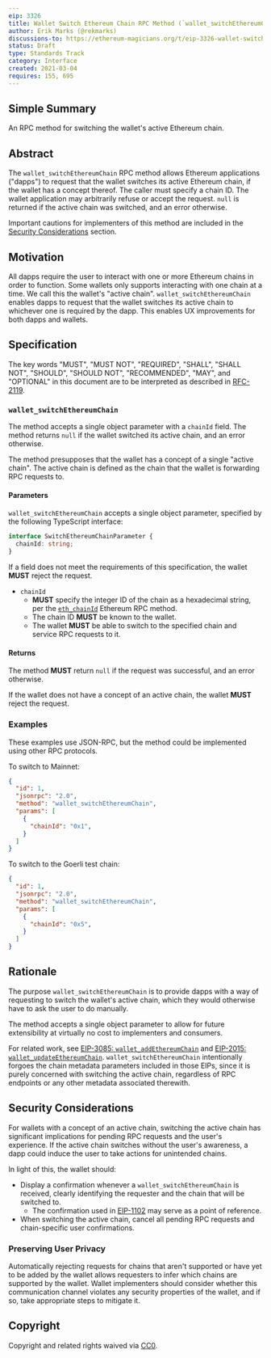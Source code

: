 ```yaml
---
eip: 3326
title: Wallet Switch Ethereum Chain RPC Method (`wallet_switchEthereumChain`)
author: Erik Marks (@rekmarks)
discussions-to: https://ethereum-magicians.org/t/eip-3326-wallet-switchethereumchain
status: Draft
type: Standards Track
category: Interface
created: 2021-03-04
requires: 155, 695
---
```


## Simple Summary

An RPC method for switching the wallet's active Ethereum chain.

## Abstract

The `wallet_switchEthereumChain` RPC method allows Ethereum applications ("dapps") to request that the wallet switches its active Ethereum chain, if the wallet has a concept thereof.
The caller must specify a chain ID.
The wallet application may arbitrarily refuse or accept the request.
`null` is returned if the active chain was switched, and an error otherwise.

Important cautions for implementers of this method are included in the [Security Considerations](#security-considerations) section.

## Motivation

All dapps require the user to interact with one or more Ethereum chains in order to function.
Some wallets only supports interacting with one chain at a time.
We call this the wallet's "active chain".
`wallet_switchEthereumChain` enables dapps to request that the wallet switches its active chain to whichever one is required by the dapp.
This enables UX improvements for both dapps and wallets.

## Specification

The key words "MUST", "MUST NOT", "REQUIRED", "SHALL", "SHALL NOT", "SHOULD", "SHOULD NOT", "RECOMMENDED", "MAY", and "OPTIONAL" in this document are to be interpreted as described in [RFC-2119](https://www.ietf.org/rfc/rfc2119.txt).

### `wallet_switchEthereumChain`

The method accepts a single object parameter with a `chainId` field.
The method returns `null` if the wallet switched its active chain, and an error otherwise.

The method presupposes that the wallet has a concept of a single "active chain".
The active chain is defined as the chain that the wallet is forwarding RPC requests to.

#### Parameters

`wallet_switchEthereumChain` accepts a single object parameter, specified by the following TypeScript interface:

```typescript
interface SwitchEthereumChainParameter {
  chainId: string;
}
```

If a field does not meet the requirements of this specification, the wallet **MUST** reject the request.

- `chainId`
  - **MUST** specify the integer ID of the chain as a hexadecimal string, per the [`eth_chainId`](./eip-695.md) Ethereum RPC method.
  - The chain ID **MUST** be known to the wallet.
  - The wallet **MUST** be able to switch to the specified chain and service RPC requests to it.

#### Returns

The method **MUST** return `null` if the request was successful, and an error otherwise.

If the wallet does not have a concept of an active chain, the wallet **MUST** reject the request.

### Examples

These examples use JSON-RPC, but the method could be implemented using other RPC protocols.

To switch to Mainnet:

```json
{
  "id": 1,
  "jsonrpc": "2.0",
  "method": "wallet_switchEthereumChain",
  "params": [
    {
      "chainId": "0x1",
    }
  ]
}
```

To switch to the Goerli test chain:

```json
{
  "id": 1,
  "jsonrpc": "2.0",
  "method": "wallet_switchEthereumChain",
  "params": [
    {
      "chainId": "0x5",
    }
  ]
}
```

## Rationale

The purpose `wallet_switchEthereumChain` is to provide dapps with a way of requesting to switch the wallet's active chain, which they would otherwise have to ask the user to do manually.

The method accepts a single object parameter to allow for future extensibility at virtually no cost to implementers and consumers.

For related work, see [EIP-3085: `wallet_addEthereumChain`](./eip-3085.md) and [EIP-2015: `wallet_updateEthereumChain`](./eip-2015.md).
`wallet_switchEthereumChain` intentionally forgoes the chain metadata parameters included in those EIPs, since it is purely concerned with switching the active chain, regardless of RPC endpoints or any other metadata associated therewith.

## Security Considerations

For wallets with a concept of an active chain, switching the active chain has significant implications for pending RPC requests and the user's experience.
If the active chain switches without the user's awareness, a dapp could induce the user to take actions for unintended chains.

In light of this, the wallet should:

- Display a confirmation whenever a `wallet_switchEthereumChain` is received, clearly identifying the requester and the chain that will be switched to.
  - The confirmation used in [EIP-1102](./eip-1102.md) may serve as a point of reference.
- When switching the active chain, cancel all pending RPC requests and chain-specific user confirmations.

### Preserving User Privacy

Automatically rejecting requests for chains that aren't supported or have yet to be added by the wallet allows requesters to infer which chains are supported by the wallet.
Wallet implementers should consider whether this communication channel violates any security properties of the wallet, and if so, take appropriate steps to mitigate it.

## Copyright

Copyright and related rights waived via [CC0](../LICENSE.md).
